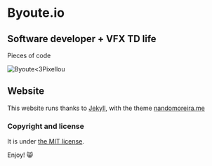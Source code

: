 # Byoute.io

## Software developer + VFX TD life
Pieces of code

![Byoute<3Pixellou](sources/assets/images/pixellou.jpg)


## Website
This website runs thanks to [Jekyll](http://jekyllrb.com/), with the theme [nandomoreira.me](http://nandomoreira.me/nandomoreira-jekyll-theme/)

### Copyright and license

It is under [the MIT license](/LICENSE).

Enjoy! :smile_cat:
